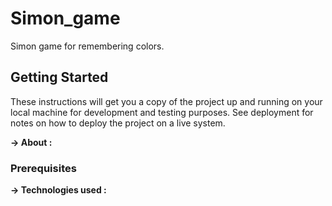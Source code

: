 # Simon_game
Simon game for remembering colors.

## Getting Started

These instructions will get you a copy of the project up and running on your local machine for development and testing purposes. See deployment for notes on how to deploy the project on a live system.

<b>-> About :</b>

### Prerequisites

<b>-> Technologies used : </b> 
